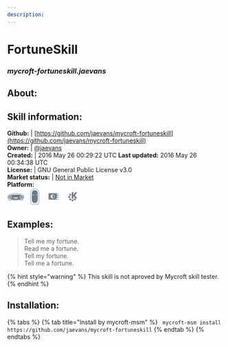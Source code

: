 ```yaml
--- 
description: 
---
```


# FortuneSkill  
### _mycroft-fortuneskill.jaevans_  
## About:  


## Skill information:  
**Github:** | [https://github.com/jaevans/mycroft-fortuneskill](https://github.com/jaevans/mycroft-fortuneskill)  
**Owner:** | [@jaevans](https://github.com/jaevans)  
**Created:** | 2016 May 26 00:29:22 UTC  **Last updated:** 2016 May 26 00:34:38 UTC  
**License:** | GNU General Public License v3.0  
**Market status:** | [Not in Market](https://market.mycroft.ai/skill/)  
**Platform:**  
 ![](../.gitbook/assets/mark-1-icon.png)  ![](../.gitbook/assets/mark-2-icon.png)  ![](../.gitbook/assets/picroft-icon.png)  ![](../.gitbook/assets/kde.png)   
## Examples:  
> Tell me my fortune.  
> Read me a fortune.  
> Tell my fortune.  
> Tell me a fortune.  
  
{% hint style="warning" %}
This skill is not aproved by Mycroft skill tester.
{% endhint %}
    
## Installation:  
{% tabs %}
{% tab title="Install by mycroft-msm" %}
``` mycroft-msm install https://github.com/jaevans/mycroft-fortuneskill```
{% endtab %}
  {% endtabs %}
  